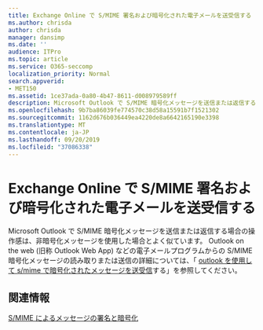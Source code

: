 ```yaml
---
title: Exchange Online で S/MIME 署名および暗号化された電子メールを送受信する
ms.author: chrisda
author: chrisda
manager: dansimp
ms.date: ''
audience: ITPro
ms.topic: article
ms.service: O365-seccomp
localization_priority: Normal
search.appverid:
- MET150
ms.assetid: 1ce37ada-0a80-4b47-8611-d008979589ff
description: Microsoft Outlook で S/MIME 暗号化メッセージを送信または返信する場合の操作感は、非暗号化メッセージを使用した場合とよく似ています。
ms.openlocfilehash: 9b7ba86039fe774570c38d58a15591b7f1521302
ms.sourcegitcommit: 1162d676b036449ea4220de8a6642165190e3398
ms.translationtype: MT
ms.contentlocale: ja-JP
ms.lasthandoff: 09/20/2019
ms.locfileid: "37086338"
---
```

# <a name="send-and-receive-smime-signed-and-encrypted-email-in-exchange-online"></a>Exchange Online で S/MIME 署名および暗号化された電子メールを送受信する

Microsoft Outlook で S/MIME 暗号化メッセージを送信または返信する場合の操作感は、非暗号化メッセージを使用した場合とよく似ています。 Outlook on the web (旧称 Outlook Web App) などの電子メールプログラムからの S/MIME 暗号化メッセージの読み取りまたは送信の詳細については、「 [outlook を使用して s/mime で暗号化されたメッセージを送受信](https://go.microsoft.com/fwlink/p/?LinkId=392520)する」を参照してください。

## <a name="for-more-information"></a>関連情報

[S/MIME によるメッセージの署名と暗号化](s-mime-for-message-signing-and-encryption.md)
